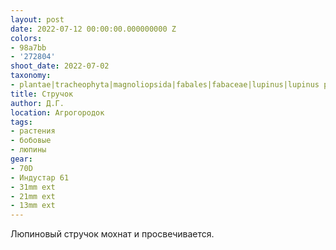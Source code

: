 ```yaml
---
layout: post
date: 2022-07-12 00:00:00.000000000 Z
colors:
- 98a7bb
- '272804'
shoot_date: 2022-07-02
taxonomy:
- plantae|tracheophyta|magnoliopsida|fabales|fabaceae|lupinus|lupinus polyphyllus
title: Стручок
author: Д.Г.
location: Агрогородок
tags:
- растения
- бобовые
- люпины
gear:
- 70D
- Индустар 61
- 31mm ext
- 21mm ext
- 13mm ext
---
```

Люпиновый стручок мохнат и просвечивается.

